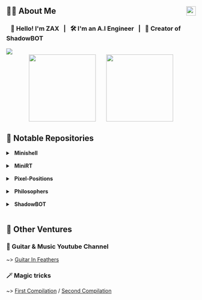 <h2>🧑‍💻 About Me <img src="https://komarev.com/ghpvc/?username=ZaxVaxZ" align="right" height=25></h2>

### &nbsp;&nbsp; 👋 Hello! I'm ZAX &nbsp; | &nbsp; 🛠️ I'm an A.I Engineer &nbsp; | &nbsp; 🤖 Creator of ShadowBOT

<img src="https://i.imgur.com/JlFDiTq.png"/>

<div align=center>
    <img src="https://github-readme-stats.vercel.app/api?username=ZaxVaxZ&count_private=true&show_icons=true&theme=anuraghazra&border_color=ff00ff&text_color=ff66ff&title_color=a755ff&icon_color=5555ff&bg_color=60%2c550055%2c330033%2c110011%2c000000&hide=issues" height=178/>
  <span>&nbsp;&nbsp;&nbsp;&nbsp;&nbsp;</span>
    <img height=178 src="https://github-readme-stats.vercel.app/api/top-langs/?username=ZaxVaxZ&layout=compact&theme=anuraghazra&border_color=ff00ff&text_color=ff66ff&title_color=a755ff&icon_color=44ff00&bg_color=60%2c550055%2c330033%2c110011%2c000000"/>
</div>

## 🔎 Notable Repositories

<details>
  <summary><strong>&nbsp; Minishell</strong></summary>
  <p><strong>Project description</strong></p>
</details>
<br>
<details>
  <summary><strong>&nbsp; MiniRT</strong></summary>
  <p><strong>Project description</strong></p>
</details>
<br>
<details>
  <summary><strong>&nbsp; Pixel-Positions</strong></summary>
  <p><strong>Project description</strong></p>
</details>
<br>
<details>
  <summary><strong>&nbsp; Philosophers</strong></summary>
  <p><strong>Project description</strong></p>
</details>
<br>
<details>
  <summary><strong>&nbsp; ShadowBOT</strong></summary>
  <p><strong>Project description</strong></p>
</details>
<br>

## 🎸 Other Ventures

### 🎵 Guitar & Music Youtube Channel
~> [Guitar In Feathers](https://www.youtube.com/@guitar_in_feathers)

### 🪄 Magic tricks
~> [First Compilation](https://vimeo.com/242802415) / [Second Compilation](https://www.youtube.com/watch?v=m7dbOuSCBPI)


